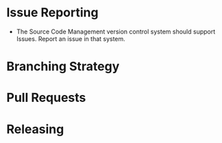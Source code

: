 
# Issue Reporting
- The Source Code Management version control system should support Issues. Report an issue in that system.

# Branching Strategy

# Pull Requests

# Releasing
